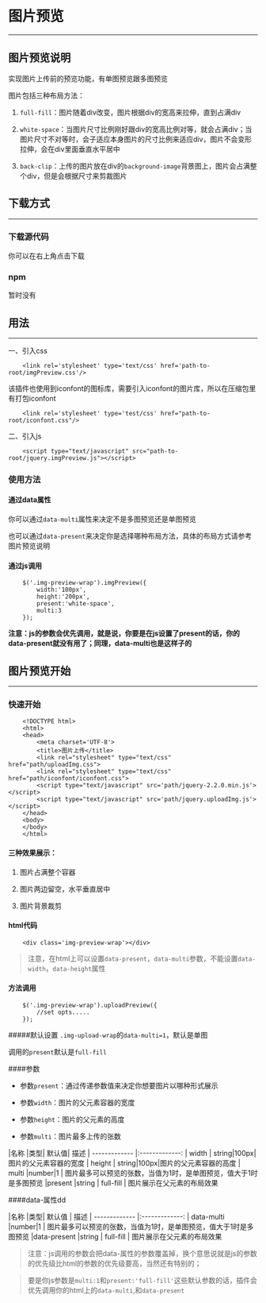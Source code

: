 # 图片预览

-----

## 图片预览说明

实现图片上传前的预览功能，有单图预览跟多图预览

图片包括三种布局方法：

1.	`full-fill`：图片随着div改变，图片根据div的宽高来拉伸，直到占满div

2. `white-space`：当图片尺寸比例刚好跟div的宽高比例对等，就会占满div；当图片尺寸不对等时，会子适应本身图片的尺寸比例来适应div，图片不会变形拉伸，会在div里面垂直水平居中

3.	`back-clip`：上传的图片放在div的`background-image`背景图上，图片会占满整个div，但是会根据尺寸来剪裁图片
	
## 下载方式

----

### 下载源代码

你可以在右上角点击下载

### npm

 暂时没有
 
## 用法

----

一、引入css

```
	<link rel='stylesheet' type='text/css' href='path-to-root/imgPreview.css'/>
```

该插件也使用到iconfont的图标库，需要引入iconfont的图片库，所以在压缩包里有打包iconfont

```
	<link rel='stylesheet' type='test/css' href="path-to-root/iconfont.css"/>
```
二、引入js

```
	<script type="text/javascript" src="path-to-root/jquery.imgPreview.js"></script>
```

### 使用方法

#### 通过data属性

你可以通过`data-multi`属性来决定不是多图预览还是单图预览

也可以通过`data-present`来决定你是选择哪种布局方法，具体的布局方式请参考图片预览说明

#### 通过js调用
```
	$('.img-preview-wrap').imgPreview({
		width:'100px',
		height:'200px',
		present:'white-space',
		multi:3
	});
```

**注意：js的参数会优先调用，就是说，你要是在js设置了present的话，你的data-present就没有用了；同理，data-multi也是这样子的**

## 图片预览开始

-----

### 快速开始

```
	<!DOCTYPE html>
	<html>
	<head>
		<meta charset='UTF-8'>
		<title>图片上传</title>
		<link rel="stylesheet" type="text/css" href="path/uploadImg.css">
		<link rel="stylesheet" type="text/css" href="path/iconfont/iconfont.css">	
		<script type="text/javascript" src='path/jquery-2.2.0.min.js'></script>
		<script type="text/javascript" src='path/jquery.uploadImg.js'></script>
	</head>
	<body>
	</body>
	</html>
```
#### 三种效果展示：

1.	图片占满整个容器

2.	图片两边留空，水平垂直居中

3.	图片背景裁剪
	
#### html代码
```
	<div class='img-preview-wrap'></div>
```

> 注意，在html上可以设置`data-present`，`data-multi`参数，不能设置`data-width`，`data-height`属性


#### 方法调用
```
	$('.img-preview-wrap').uploadPreview({
		//set opts.....
	});
```
#####默认设置
`.img-upload-wrap`的`data-multi=1`，默认是单图

调用的`present`默认是`full-fill`


####参数

* 参数`present`：通过传递参数值来决定你想要图片以哪种形式展示

* 参数`width`：图片的父元素容器的宽度

* 参数`height`：图片的父元素的高度

* 参数`multi`：图片最多上传的张数
	

|名称             |类型|   默认值|   描述
| ------------- |:-------------:
| width | string|100px|图片的父元素容器的宽度 
| height | string|100px|图片的父元素容器的高度 
| multi  |number|1    | 图片最多可以预览的张数，当值为1时，是单图预览，值大于1时是多图预览
|present  |string    | full-fill | 图片展示在父元素的布局效果

####data-属性dd

|名称             |类型|   默认值 |   描述
| ------------- |:-------------: 
| data-multi  |number|1    | 图片最多可以预览的张数，当值为1时，是单图预览，值大于1时是多图预览
|data-present  |string    | full-fill | 图片展示在父元素的布局效果

> 注意：js调用的参数会把data-属性的参数覆盖掉，换个意思说就是js的参数的优先级比html的参数的优先级要高，当然还有特别的；

> 要是你js参数是`multi:1`和`present:'full-fill'`这些默认参数的话，插件会优先调用你的html上的`data-multi`,和`data-present`
